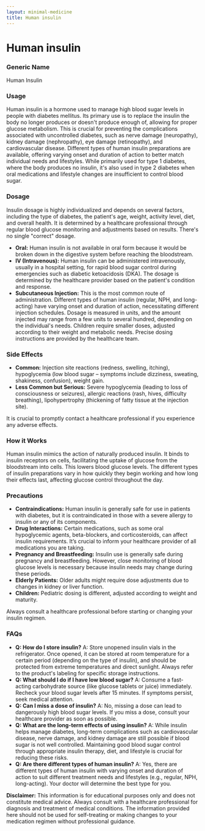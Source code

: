 ```yaml
---
layout: minimal-medicine
title: Human insulin
---
```


# Human insulin
### Generic Name
Human Insulin

### Usage
Human insulin is a hormone used to manage high blood sugar levels in people with diabetes mellitus.  Its primary use is to replace the insulin the body no longer produces or doesn't produce enough of, allowing for proper glucose metabolism.  This is crucial for preventing the complications associated with uncontrolled diabetes, such as nerve damage (neuropathy), kidney damage (nephropathy), eye damage (retinopathy), and cardiovascular disease.  Different types of human insulin preparations are available, offering varying onset and duration of action to better match individual needs and lifestyles.  While primarily used for type 1 diabetes, where the body produces no insulin, it's also used in type 2 diabetes when oral medications and lifestyle changes are insufficient to control blood sugar.

### Dosage
Insulin dosage is highly individualized and depends on several factors, including the type of diabetes, the patient's age, weight, activity level, diet, and overall health.  It is determined by a healthcare professional through regular blood glucose monitoring and adjustments based on results.  There's no single "correct" dosage.

* **Oral:** Human insulin is not available in oral form because it would be broken down in the digestive system before reaching the bloodstream.
* **IV (Intravenous):** Human insulin can be administered intravenously, usually in a hospital setting, for rapid blood sugar control during emergencies such as diabetic ketoacidosis (DKA).  The dosage is determined by the healthcare provider based on the patient's condition and response.
* **Subcutaneous Injection:** This is the most common route of administration.  Different types of human insulin (regular, NPH, and long-acting) have varying onset and duration of action, necessitating different injection schedules.  Dosage is measured in units, and the amount injected may range from a few units to several hundred, depending on the individual's needs.  Children require smaller doses, adjusted according to their weight and metabolic needs.  Precise dosing instructions are provided by the healthcare team.

### Side Effects
* **Common:** Injection site reactions (redness, swelling, itching), hypoglycemia (low blood sugar – symptoms include dizziness, sweating, shakiness, confusion), weight gain.
* **Less Common but Serious:** Severe hypoglycemia (leading to loss of consciousness or seizures), allergic reactions (rash, hives, difficulty breathing), lipohypertrophy (thickening of fatty tissue at the injection site).

It is crucial to promptly contact a healthcare professional if you experience any adverse effects.


### How it Works
Human insulin mimics the action of naturally produced insulin.  It binds to insulin receptors on cells, facilitating the uptake of glucose from the bloodstream into cells. This lowers blood glucose levels.  The different types of insulin preparations vary in how quickly they begin working and how long their effects last, affecting glucose control throughout the day.


### Precautions
* **Contraindications:**  Human insulin is generally safe for use in patients with diabetes, but it is contraindicated in those with a severe allergy to insulin or any of its components.
* **Drug Interactions:** Certain medications, such as some oral hypoglycemic agents, beta-blockers, and corticosteroids, can affect insulin requirements.  It’s crucial to inform your healthcare provider of all medications you are taking.
* **Pregnancy and Breastfeeding:**  Insulin use is generally safe during pregnancy and breastfeeding. However, close monitoring of blood glucose levels is necessary because insulin needs may change during these periods.
* **Elderly Patients:** Older adults might require dose adjustments due to changes in kidney or liver function.
* **Children:** Pediatric dosing is different, adjusted according to weight and maturity.

Always consult a healthcare professional before starting or changing your insulin regimen.


### FAQs
* **Q: How do I store insulin?** A:  Store unopened insulin vials in the refrigerator.  Once opened, it can be stored at room temperature for a certain period (depending on the type of insulin), and should be protected from extreme temperatures and direct sunlight. Always refer to the product's labeling for specific storage instructions.
* **Q: What should I do if I have low blood sugar?** A:  Consume a fast-acting carbohydrate source (like glucose tablets or juice) immediately. Recheck your blood sugar levels after 15 minutes. If symptoms persist, seek medical attention.
* **Q: Can I miss a dose of insulin?** A:  No, missing a dose can lead to dangerously high blood sugar levels.  If you miss a dose, consult your healthcare provider as soon as possible.
* **Q: What are the long-term effects of using insulin?** A:  While insulin helps manage diabetes, long-term complications such as cardiovascular disease, nerve damage, and kidney damage are still possible if blood sugar is not well controlled.  Maintaining good blood sugar control through appropriate insulin therapy, diet, and lifestyle is crucial for reducing these risks.
* **Q:  Are there different types of human insulin?** A: Yes, there are different types of human insulin with varying onset and duration of action to suit different treatment needs and lifestyles (e.g., regular, NPH, long-acting).  Your doctor will determine the best type for you.


**Disclaimer:** This information is for educational purposes only and does not constitute medical advice. Always consult with a healthcare professional for diagnosis and treatment of medical conditions.  The information provided here should not be used for self-treating or making changes to your medication regimen without professional guidance.
